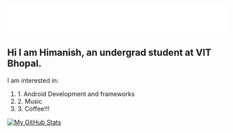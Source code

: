 <img src="https://raw.githubusercontent.com/HimanishM25/HimanishM25/exp/assets/effects.svg" alt="Himanish Mandrekar" />

<h2>Hi I am <strong>Himanish</strong>, an undergrad student at VIT Bhopal.</h2>
<p>I am interested in:
 <ol>
  <li>1. Android Development and frameworks</li>
  <li>2. Music</li>
  <li>3. Coffee!!!</li>
</ol>
</p>

[![My GitHub Stats](https://github-readme-stats.vercel.app/api/?username=HimanishM25&count_private=true&theme=tokyonight&showicons=true)]()
